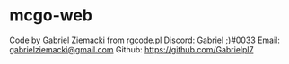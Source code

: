 # mcgo-web


Code by Gabriel Ziemacki from rgcode.pl
Discord: Gabriel ;)#0033
Email: gabrielziemacki@gmail.com
Github: https://github.com/Gabrielpl7
